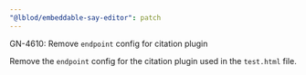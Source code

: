 ```yaml
---
"@lblod/embeddable-say-editor": patch
---
```


GN-4610: Remove `endpoint` config for citation plugin

Remove the `endpoint` config for the citation plugin used in the `test.html` file.
